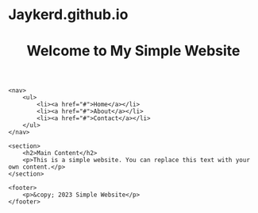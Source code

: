 # Jaykerd.github.io
<!DOCTYPE html>
<html lang="en">
<head>
    <meta charset="UTF-8">
    <meta name="viewport" content="width=device-width, initial-scale=1.0">
    <link rel="stylesheet" href="style.css">
    <title>Simple Website</title>
</head>
<body>
    <header>
        <h1>Welcome to My Simple Website</h1>
    </header>
    
    <nav>
        <ul>
            <li><a href="#">Home</a></li>
            <li><a href="#">About</a></li>
            <li><a href="#">Contact</a></li>
        </ul>
    </nav>
    
    <section>
        <h2>Main Content</h2>
        <p>This is a simple website. You can replace this text with your own content.</p>
    </section>
    
    <footer>
        <p>&copy; 2023 Simple Website</p>
    </footer>
</body>
</html>

